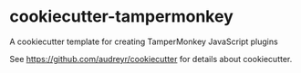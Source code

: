 # cookiecutter-tampermonkey
A cookiecutter template for creating TamperMonkey JavaScript plugins

See https://github.com/audreyr/cookiecutter for details about cookiecutter.

